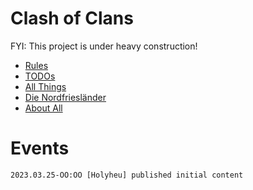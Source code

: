 # Clash of Clans

FYI: This project is under heavy construction!

- [Rules](5.md)
- [TODOs](9.md)
- [All Things](17.markdown)
- [Die Nordfriesländer](6.markdown)
- [About All](23.md)

# Events

```
2023.03.25-OO:OO [Holyheu] published initial content
```
